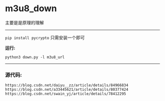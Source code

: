 # m3u8_down

主要是是原理的理解

---

``pip install pycrypto`` 只需安装一个即可


**运行:**

```
python3 down.py -l m3u8_url
```

---

### 源代码:

```
https://blog.csdn.net/daiyu__zz/article/details/84966834
https://blog.csdn.net/a33445621/article/details/80377424
https://blog.csdn.net/swain_yj/article/details/78412295
```
